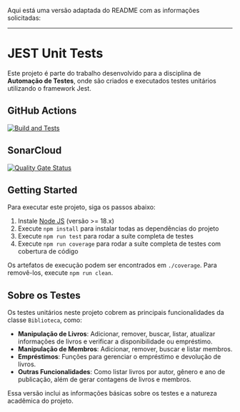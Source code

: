 Aqui está uma versão adaptada do README com as informações solicitadas:

---

# JEST Unit Tests

Este projeto é parte do trabalho desenvolvido para a disciplina de **Automação de Testes**, onde são criados e executados testes unitários utilizando o framework Jest.

## GitHub Actions

[![Build and Tests](https://github.com/ugioni/unit-tests-jest/actions/workflows/node.js.yml/badge.svg?branch=master)](https://github.com/ugioni/unit-tests-jest/actions/workflows/node.js.yml)

## SonarCloud

[![Quality Gate Status](https://sonarcloud.io/api/project_badges/measure?project=ugioni_unit-tests-jest&metric=alert_status)](https://sonarcloud.io/summary/new_code?id=ugioni_unit-tests-jest)

## Getting Started

Para executar este projeto, siga os passos abaixo:

1. Instale [Node JS](https://nodejs.org/) (versão >= 18.x)
1. Execute `npm install` para instalar todas as dependências do projeto
1. Execute `npm run test` para rodar a suíte completa de testes
1. Execute `npm run coverage` para rodar a suíte completa de testes com cobertura de código

Os artefatos de execução podem ser encontrados em `./coverage`. Para removê-los, execute `npm run clean`.

## Sobre os Testes

Os testes unitários neste projeto cobrem as principais funcionalidades da classe `Biblioteca`, como:
- **Manipulação de Livros**: Adicionar, remover, buscar, listar, atualizar informações de livros e verificar a disponibilidade ou empréstimo.
- **Manipulação de Membros**: Adicionar, remover, buscar e listar membros.
- **Empréstimos**: Funções para gerenciar o empréstimo e devolução de livros.
- **Outras Funcionalidades**: Como listar livros por autor, gênero e ano de publicação, além de gerar contagens de livros e membros.
 

Essa versão inclui as informações básicas sobre os testes e a natureza acadêmica do projeto.